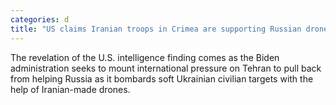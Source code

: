 ```yaml
---
categories: d
title: "US claims Iranian troops in Crimea are supporting Russian drone strikes"
---
```

The revelation of the U.S. intelligence finding comes as the Biden administration seeks to mount international pressure on Tehran to pull back from helping Russia as it bombards soft Ukrainian civilian targets with the help of Iranian-made drones.